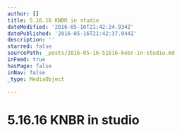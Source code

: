 ```yaml
---
author: []
title: 5.16.16 KNBR in studio
dateModified: '2016-05-16T21:42:24.934Z'
datePublished: '2016-05-16T21:42:37.044Z'
description: ''
starred: false
sourcePath: _posts/2016-05-16-51616-knbr-in-studio.md
inFeed: true
hasPage: false
inNav: false
_type: MediaObject

---
```

# 5.16.16 KNBR in studio